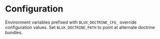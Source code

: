 # Configuration

Environment variables prefixed with `BLUX_DOCTRINE_CFG_` override configuration
values. Set `BLUX_DOCTRINE_PATH` to point at alternate doctrine bundles.
